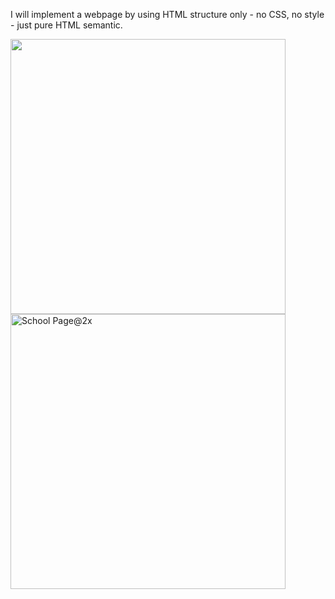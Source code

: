 I will implement a webpage by using HTML structure only - no CSS, no style - just pure HTML semantic.

<img width="440"  src="https://i.ibb.co/RQnTW4K/97c8976d2ff5ff1871d7a0815b72773379df6acb.jpg">

<img width="440" alt="School Page@2x" src="https://github.com/hend-moustafa18/alx_html_css/assets/149154336/8108b04d-9566-4521-bf1b-3f0fc98c131c">

